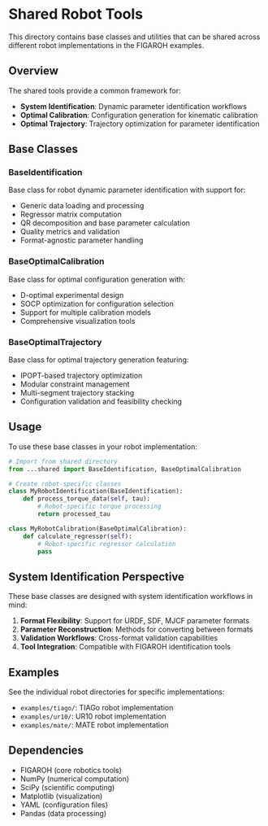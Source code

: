 # Shared Robot Tools

This directory contains base classes and utilities that can be shared across different robot implementations in the FIGAROH examples.

## Overview

The shared tools provide a common framework for:
- **System Identification**: Dynamic parameter identification workflows
- **Optimal Calibration**: Configuration generation for kinematic calibration
- **Optimal Trajectory**: Trajectory optimization for parameter identification

## Base Classes

### BaseIdentification
Base class for robot dynamic parameter identification with support for:
- Generic data loading and processing
- Regressor matrix computation
- QR decomposition and base parameter calculation
- Quality metrics and validation
- Format-agnostic parameter handling

### BaseOptimalCalibration
Base class for optimal configuration generation with:
- D-optimal experimental design
- SOCP optimization for configuration selection
- Support for multiple calibration models
- Comprehensive visualization tools

### BaseOptimalTrajectory
Base class for optimal trajectory generation featuring:
- IPOPT-based trajectory optimization
- Modular constraint management
- Multi-segment trajectory stacking
- Configuration validation and feasibility checking

## Usage

To use these base classes in your robot implementation:

```python
# Import from shared directory
from ...shared import BaseIdentification, BaseOptimalCalibration

# Create robot-specific classes
class MyRobotIdentification(BaseIdentification):
    def process_torque_data(self, tau):
        # Robot-specific torque processing
        return processed_tau

class MyRobotCalibration(BaseOptimalCalibration):
    def calculate_regressor(self):
        # Robot-specific regressor calculation
        pass
```

## System Identification Perspective

These base classes are designed with system identification workflows in mind:

1. **Format Flexibility**: Support for URDF, SDF, MJCF parameter formats
2. **Parameter Reconstruction**: Methods for converting between formats
3. **Validation Workflows**: Cross-format validation capabilities
4. **Tool Integration**: Compatible with FIGAROH identification tools

## Examples

See the individual robot directories for specific implementations:
- `examples/tiago/`: TIAGo robot implementation
- `examples/ur10/`: UR10 robot implementation
- `examples/mate/`: MATE robot implementation

## Dependencies

- FIGAROH (core robotics tools)
- NumPy (numerical computation)
- SciPy (scientific computing)
- Matplotlib (visualization)
- YAML (configuration files)
- Pandas (data processing)
